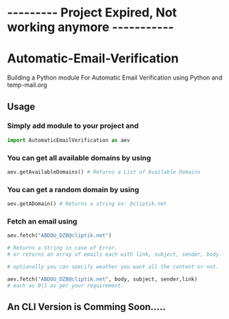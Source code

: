 # --------- Project Expired, Not working anymore ----------- #

# Automatic-Email-Verification

Building a Python module For Automatic Email Verification using Python and temp-mail.org

 ## Usage

### Simply add module to your project and

```python
import AutomaticEmailVerification as aev
```

### You can get all available domains by using 
```python
aev.getAvailableDomains() # Returns a List of Available Domains
```

### You can get a random domain by using 
```python
aev.getADomain() # Returns a string ex: @cliptik.net
```

### **Fetch an email using**
```python
aev.fetch("ABDOU_DZB@cliptik.net") 

# Returns a String in case of Error.
# or returns an array of emails each with link, subject, sender, body.

# optionally you can specify weather you want all the content or not.

aev.fetch("ABDOU_DZB@cliptik.net", body, subject, sender,link)
# each as 0|1 as per your requirement.
```

## An CLI Version is Comming Soon.....
